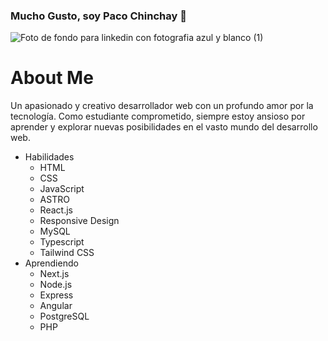 ### Mucho Gusto, soy Paco Chinchay 👋
![Foto de fondo para linkedin con fotografia azul y blanco (1)](https://github.com/PacoChinchay/Pacochinchay/assets/109483099/717262b7-aced-4d9f-aa01-4f45bcc2b776)

# About Me
Un apasionado y creativo desarrollador web con un profundo amor por la tecnología. Como estudiante comprometido, siempre estoy ansioso por aprender y explorar nuevas posibilidades en el vasto mundo del desarrollo web.

- Habilidades
  - HTML
  - CSS
  - JavaScript
  - ASTRO
  - React.js
  - Responsive Design
  - MySQL
  - Typescript
  - Tailwind CSS
- Aprendiendo
  - Next.js
  - Node.js
  - Express
  - Angular
  - PostgreSQL
  - PHP
<!--
**PacoChinchay/Pacochinchay** is a ✨ _special_ ✨ repository because its `README.md` (this file) appears on your GitHub profile.

Here are some ideas to get you started:

- 🔭 I’m currently working on ...
- 🌱 I’m currently learning ...
- 👯 I’m looking to collaborate on ...
- 🤔 I’m looking for help with ...
- 💬 Ask me about ...
- 📫 How to reach me: ...
- 😄 Pronouns: ...
- ⚡ Fun fact: ...
-->
